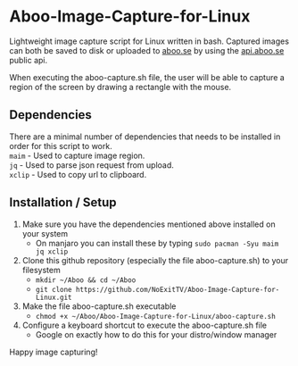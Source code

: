 # Aboo-Image-Capture-for-Linux
Lightweight image capture script for Linux written in bash. Captured images can both be saved to disk or uploaded to [aboo.se](https://aboo.se/)
by using the [api.aboo.se](https://api.aboo.se/) public api.  

When executing the aboo-capture.sh file, the user will be able to capture a region of the screen by drawing a rectangle with the mouse.

## Dependencies
There are a minimal number of dependencies that needs to be installed in order for this script to work.  
`maim` - Used to capture image region.  
`jq` - Used to parse json request from upload.  
`xclip` - Used to copy url to clipboard.  

## Installation / Setup
1. Make sure you have the dependencies mentioned above installed on your system
    * On manjaro you can install these by typing `sudo pacman -Syu maim jq xclip`
2. Clone this github repository (especially the file aboo-capture.sh) to your filesystem
    * `mkdir ~/Aboo && cd ~/Aboo`
    * `git clone https://github.com/NoExitTV/Aboo-Image-Capture-for-Linux.git`
3. Make the file aboo-capture.sh executable
    * `chmod +x ~/Aboo/Aboo-Image-Capture-for-Linux/aboo-capture.sh`
4. Configure a keyboard shortcut to execute the aboo-capture.sh file
    * Google on exactly how to do this for your distro/window manager

Happy image capturing!